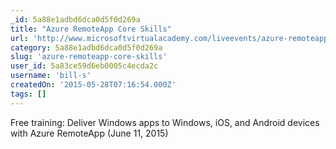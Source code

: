 ```yaml
---
_id: 5a88e1adbd6dca0d5f0d269a
title: "Azure RemoteApp Core Skills"
url: 'http://www.microsoftvirtualacademy.com/liveevents/azure-remoteapp-core-skills-the-americas'
category: 5a88e1adbd6dca0d5f0d269a
slug: 'azure-remoteapp-core-skills'
user_id: 5a83ce59d6eb0005c4ecda2c
username: 'bill-s'
createdOn: '2015-05-28T07:16:54.000Z'
tags: []
---
```


Free training: Deliver Windows apps to Windows, iOS, and Android devices with Azure RemoteApp (June 11, 2015)
